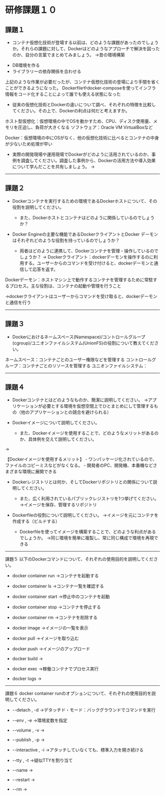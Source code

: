 # 研修課題１０

## 課題１
* コンテナ仮想化技術が登場する以前は、どのような課題があったのでしょうか。それらの課題に対して、Dockerはどのようなアプローチで解決を図ったのか、自分の言葉でまとめてみましょう。
→昔の環境構築
- DB環境を作る
- ライブラリーの依存関係を合わせる

上記のような作業が必要だったが、コンテナ仮想化技術の登場により手間を省くことができるようになった。
Dockerfileやdocker-composeを使ってインフラ情報をコード化することによって誰でも使える状態になった


* 従来の仮想化技術とDockerの違いについて調べ、それぞれの特徴を比較してください。その上で、Dockerの利点は何だと考えますか。

ホスト型仮想化：仮想環境の中でOSを動かすため、CPU、ディスク使用量、メモリを圧迫し、負荷が大きくなる
ソフトウェア：Oracle VM VirtualBoxなど

Docker：仮想環境の中にOSがなく、他の仮想化技術に比べるとコンテナの中身が少ないため処理が早い

* 実際の開発現場や運用現場でDockerがどのように活用されているのか、事例を調査してください。調査した事例から、Dockerの活用方法や導入効果について学んだことを共有しましょう。
→

---

## 課題２
* Dockerコンテナを実行するための環境であるDockerホストについて、その役割を説明してください。
    * また、Dockerホストとコンテナはどのように関係しているのでしょうか？


* Docker Engineの主要な機能であるDockerクライアントとDocker デーモンはそれぞれどのような役割を持っているのでしょうか？
    * 両者はどのように連携して、Dockerコンテナを管理・操作しているのでしょうか？
→
Dockerクライアント：dockerデーモンを操作するのに利用する。ユーザーからのコマンドを受け付けると、dockerデーモンと通信して応答を返す。

Dockerデーモン：ホストマシン上で動作するコンテナを管理するために常駐するプロセス。主な役割は、コンテナの起動や管理を行うこと

→dockerクライアントはユーザーからコマンドを受け取ると、dockerデーモンと通信を行う

---

## 課題３
* Dockerにおけるネームスペース(Namespace)/コントロールグループ(cgroup)/ユニオンファイルシステム(UnionFS)の役割について教えてください。

ネームスペース：コンテナごとのユーザー権限などを管理する
コントロールグループ：コンテナごとのリソースを管理する
ユニオンファイルシステム：

---

## 課題４
* Dockerコンテナとはどのようなものか、簡潔に説明してください。
→アプリケーションが必要とする環境を仮想空間上でひとまとめにして管理するもの（他のアプリケーションとの競合を避けられる）

* Dockerイメージについて説明してください。
    * また、Dockerイメージを使用することで、どのようなメリットがあるのか、具体例を交えて説明してください。　

→

【Dockerイメージを使用するメリット】
		- ワンパッケージ化されているので、ファイルのコピーミスなどがなくなる。
		- 開発者のPC、開発機、本番機などさまざまな環境に展開できる

* Dockerレジストリとは何か、そしてDockerリポジトリとの関係について説明してください。
    * また、広く利用されているパブリックレジストリを1つ挙げてください。
→イメージを保存、管理するリポジトリ

* Dockerfileの役割について説明してください。
→イメージを元にコンテナを作成する（ビルドする）
    * Dockerfileを使ってイメージを構築することで、どのような利点があるでしょうか。
→同じ環境を簡単に複製し、常に同じ構成で環境を再現できる

---

課題５
以下のDockerコマンドについて、それぞれの使用目的を説明してください。
* docker container run
→コンテナを起動する 

* docker container ls
→コンテナ一覧を確認する

* docker container start
→停止中のコンテナを起動

* docker container stop
→コンテナを停止する

* docker container rm
→コンテナを削除する

* docker image
→イメージの一覧を表示

* docker pull
→イメージを取り込む

* docker push
→イメージのアップロード

* docker build
→
* docker exec
→稼働コンテナでプロセス実行

* docker logs
→

---


課題６
docker container runのオプションについて、それぞれの使用目的を説明してください。
* --detach , -d
→デタッチド・モード：バックグラウンドでコマンドを実行

* --env , -e
→環境変数を指定

* --volume , -v
→

* --publish , -p
→

* --interactive , -i
→アタッチしていなくても、標準入力を開き続ける

* --tty , -t
→疑似TTYを割り当て

* --name
→

* --restart
→

* --rm
→
